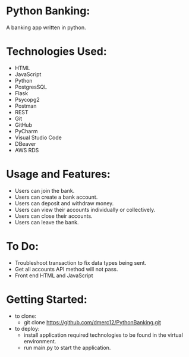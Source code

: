 # Python Banking:
A banking app written in python.

# Technologies Used:
- HTML
- JavaScript
- Python
- PostgresSQL
- Flask
- Psycopg2
- Postman
- REST
- Git
- GitHub
- PyCharm
- Visual Studio Code
- DBeaver
- AWS RDS

# Usage and Features:
- Users can join the bank.
- Users can create a bank account.
- Users can deposit and withdraw money.
- Users can view their accounts individually or collectively.
- Users can close their accounts.
- Users can leave the bank.

# To Do:
- Troubleshoot transaction to fix data types being sent.
- Get all accounts API method will not pass.  
- Front end HTML and JavaScript

# Getting Started:
- to clone: 
  - git clone https://github.com/dmerc12/PythonBanking.git
- to deploy:
  - install application required technologies to be found in the virtual environment.
  - run main.py to start the application.
